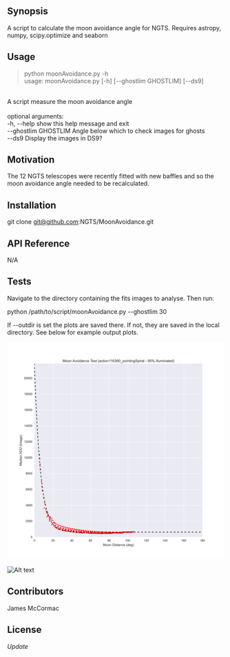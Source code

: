 ## Synopsis

A script to calculate the moon avoidance angle for NGTS. Requires astropy, numpy, scipy.optimize and seaborn

## Usage

> python moonAvoidance.py -h <br/>
usage: moonAvoidance.py [-h] [--ghostlim GHOSTLIM] [--ds9] <br/>
<br/>
A script measure the moon avoidance angle <br/>
<br/>
optional arguments: <br/>
  -h, --help           show this help message and exit <br/>
  --ghostlim GHOSTLIM  Angle below which to check images for ghosts <br/>
  --ds9                Display the images in DS9? <br/>

## Motivation

The 12 NGTS telescopes were recently fitted with new baffles and so the moon avoidance angle needed to be recalculated. 

## Installation

git clone git@github.com:NGTS/MoonAvoidance.git

## API Reference

N/A

## Tests
Navigate to the directory containing the fits images to analyse. Then run: <br/>
 
python /path/to/script/moonAvoidance.py --ghostlim 30<br/>

If --outdir is set the plots are saved there. If not, they are saved in the local directory. See below for example output plots. 

![Alt text](MoonAvoidance_action116380_pointingSpiral.png?raw=true "Title")

![Alt text](]GhostCheck-30_action116380_pointingSpiral.png?raw=true "Title")

## Contributors

James McCormac

## License

_Update_
